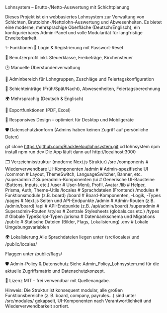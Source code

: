 Lohnsystem – Brutto-/Netto-Auswertung mit Schichtplanung

Dieses Projekt ist ein webbasiertes Lohnsystem zur Verwaltung von Schichten, Bruttolohn-/Nettolohn-Auswertung und Abwesenheiten.
Es bietet eine moderne, mehrsprachige Oberfläche (Deutsch/Englisch), ein konfigurierbares Admin-Panel und volle Modularität für langfristige Erweiterbarkeit.

✨ Funktionen
🔐 Login & Registrierung mit Passwort-Reset

👤 Benutzerprofil inkl. Steuerklasse, Freibeträge, Kirchensteuer

🕒 Manuelle Überstundenverwaltung

💼 Adminbereich für Lohngruppen, Zuschläge und Feiertagskonfiguration

📅 Schichteinträge (Früh/Spät/Nacht), Abwesenheiten, Feiertagsberechnung

🌍 Mehrsprachig (Deutsch & Englisch)

📄 Exportfunktionen (PDF, Excel)

📱 Responsives Design – optimiert für Desktop und Mobilgeräte

🛡️ Datenschutzkonform (Admins haben keinen Zugriff auf persönliche Daten)


git clone https://github.com/Blackleelou/lohnsystem.git
cd lohnsystem
npm install
npm run dev
Die App läuft dann auf http://localhost:3000


🗂️ Verzeichnisstruktur (moderne Next.js Struktur)
/src
  /components        # Wiederverwendbare UI-Komponenten
    /admin           # Admin-spezifische UI
    /common          # Layout, ThemeSwitch, LanguageSwitcher, Banner, etc.
    /superadmin      # Superadmin-Komponenten
    /ui              # Generische UI-Bausteine (Buttons, Inputs, etc.)
    /user            # User-Menü, Profil, Avatar
  /lib               # Helper, Prisma, Auth, Theme-Utils
  /locales           # Sprachdateien (Frontend)
  /modules           # Funktionsmodule (z.B. board)
    /board           # Board-Komponenten, -Logik, -Types
  /pages             # Next.js Seiten und API-Endpunkte
    /admin           # Admin-Routen (z.B. /admin/board)
    /api             # API-Endpunkte (z.B. /api/admin/board)
    /superadmin      # Superadmin-Routen
  /styles            # Zentrale Stylesheets (globals.css etc.)
  /types             # Globale TypeScript-Typen
/prisma              # Datenbankschema und Migrations
/public              # Statische Dateien (Bilder, Flags, Lokalisierung)
.env                  # Lokale Umgebungsvariablen

🌍 Lokalisierung
Alle Sprachdateien liegen unter /src/locales/ und /public/locales/

Flaggen unter /public/flags/

🛡️ Admin-Policy & Datenschutz
Siehe Admin_Policy_Lohnsystem.md für die aktuelle Zugriffsmatrix und Datenschutzkonzept.

📄 Lizenz
MIT – frei verwendbar mit Quellenangabe.

Hinweis:
Die Struktur ist konsequent modular, alle großen Funktionsbereiche (z. B. board, company, payrules…) sind unter /src/modules/ gekapselt, UI-Komponenten nach Verantwortlichkeit und Wiederverwendbarkeit sortiert.

